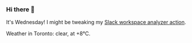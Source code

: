 ### Hi there :wave:

It's Wednesday! I might be tweaking my [Slack workspace analyzer action](https://github.com/bewuethr/slack-analyzer).

Weather in Toronto: clear, at +8°C.

